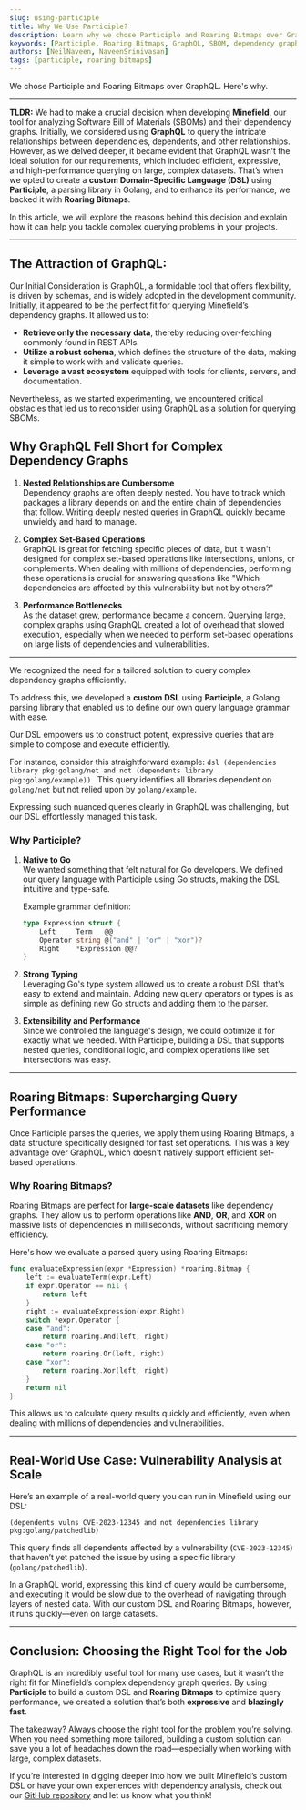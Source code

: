 ```yaml
---
slug: using-participle
title: Why We Use Participle?
description: Learn why we chose Participle and Roaring Bitmaps over GraphQL for our project.
keywords: [Participle, Roaring Bitmaps, GraphQL, SBOM, dependency graphs]
authors: [NeilNaveen, NaveenSrinivasan]
tags: [participle, roaring bitmaps]
---
```


We chose Participle and Roaring Bitmaps over GraphQL. Here's why.

<!-- truncate -->

---

**TLDR:** We had to make a crucial decision when developing **Minefield**, our tool for analyzing Software Bill of Materials (SBOMs) and their dependency graphs. Initially, we considered using **GraphQL** to query the intricate relationships between dependencies, dependents, and other relationships. However, as we delved deeper, it became evident that GraphQL wasn’t the ideal solution for our requirements, which included efficient, expressive, and high-performance querying on large, complex datasets.
That’s when we opted to create a **custom Domain-Specific Language (DSL)** using **Participle**, a parsing library in Golang, and to enhance its performance, we backed it with **Roaring Bitmaps**.

In this article, we will explore the reasons behind this decision and explain how it can help you tackle complex querying problems in your projects.

--- 

## The Attraction of GraphQL:

Our Initial Consideration is GraphQL, a formidable tool that offers flexibility, is driven by schemas, and is widely adopted in the development community. Initially, it appeared to be the perfect fit for querying Minefield’s dependency graphs.
It allowed us to:
- **Retrieve only the necessary data**, thereby reducing over-fetching commonly found in REST APIs.
- **Utilize a robust schema**, which defines the structure of the data, making it simple to work with and validate queries.
- **Leverage a vast ecosystem** equipped with tools for clients, servers, and documentation.

Nevertheless, as we started experimenting, we encountered critical obstacles that led us to reconsider using GraphQL as a solution for querying SBOMs.


## Why GraphQL Fell Short for Complex Dependency Graphs

1. **Nested Relationships are Cumbersome**  
   Dependency graphs are often deeply nested. You have to track which packages a library depends on and the entire chain of dependencies that follow. Writing deeply nested queries in GraphQL quickly became unwieldy and hard to manage.

2. **Complex Set-Based Operations**  
   GraphQL is great for fetching specific pieces of data, but it wasn't designed for complex set-based operations like intersections, unions, or complements. When dealing with millions of dependencies, performing these operations is crucial for answering questions like "Which dependencies are affected by this vulnerability but not by others?"

3. **Performance Bottlenecks**  
   As the dataset grew, performance became a concern. Querying large, complex graphs using GraphQL created a lot of overhead that slowed execution, especially when we needed to perform set-based operations on large lists of dependencies and vulnerabilities.

---

We recognized the need for a tailored solution to query complex dependency graphs efficiently.

To address this, we developed a **custom DSL** using **Participle**, a Golang parsing library that enabled us to define our own query language grammar with ease.

Our DSL empowers us to construct potent, expressive queries that are simple to compose and execute efficiently.

For instance, consider this straightforward example: ```dsl (dependencies library pkg:golang/net and not (dependents library pkg:golang/example)) ```
This query identifies all libraries dependent on `golang/net` but not relied upon by `golang/example`.

Expressing such nuanced queries clearly in GraphQL was challenging, but our DSL effortlessly managed this task.
### Why Participle?

1. **Native to Go**  
   We wanted something that felt natural for Go developers. We defined our query language with Participle using Go structs, making the DSL intuitive and type-safe.

   Example grammar definition:
   ```go
   type Expression struct {
       Left     Term   @@
       Operator string @("and" | "or" | "xor")?
       Right    *Expression @@?
   }
   ```

2. **Strong Typing**  
   Leveraging Go's type system allowed us to create a robust DSL that's easy to extend and maintain. Adding new query operators or types is as simple as defining new Go structs and adding them to the parser.

3. **Extensibility and Performance**  
   Since we controlled the language's design, we could optimize it for exactly what we needed. With Participle, building a DSL that supports nested queries, conditional logic, and complex operations like set intersections was easy.

---

## Roaring Bitmaps: Supercharging Query Performance

Once Participle parses the queries, we apply them using Roaring Bitmaps, a data structure specifically designed for fast set operations. This was a key advantage over GraphQL, which doesn't natively support efficient set-based operations.

### Why Roaring Bitmaps?

Roaring Bitmaps are perfect for **large-scale datasets** like dependency graphs. They allow us to perform operations like **AND**, **OR**, and **XOR** on massive lists of dependencies in milliseconds, without sacrificing memory efficiency.

Here's how we evaluate a parsed query using Roaring Bitmaps:

```go
func evaluateExpression(expr *Expression) *roaring.Bitmap {
    left := evaluateTerm(expr.Left)
    if expr.Operator == nil {
        return left
    }
    right := evaluateExpression(expr.Right)
    switch *expr.Operator {
    case "and":
        return roaring.And(left, right)
    case "or":
        return roaring.Or(left, right)
    case "xor":
        return roaring.Xor(left, right)
    }
    return nil
}
```

This allows us to calculate query results quickly and efficiently, even when dealing with millions of dependencies and vulnerabilities.

---

## Real-World Use Case: Vulnerability Analysis at Scale

Here’s an example of a real-world query you can run in Minefield using our DSL:

```dsl
(dependents vulns CVE-2023-12345 and not dependencies library pkg:golang/patchedlib)
```

This query finds all dependents affected by a vulnerability (`CVE-2023-12345`) that haven’t yet patched the issue by using a specific library (`golang/patchedlib`).

In a GraphQL world, expressing this kind of query would be cumbersome, and executing it would be slow due to the overhead of navigating through layers of nested data. With our custom DSL and Roaring Bitmaps, however, it runs quickly—even on large datasets.

---

## Conclusion: Choosing the Right Tool for the Job

GraphQL is an incredibly useful tool for many use cases, but it wasn’t the right fit for Minefield’s complex dependency graph queries. By using **Participle** to build a custom DSL and **Roaring Bitmaps** to optimize query performance, we created a solution that’s both **expressive** and **blazingly fast**.

The takeaway? Always choose the right tool for the problem you’re solving. When you need something more tailored, building a custom solution can save you a lot of headaches down the road—especially when working with large, complex datasets.

If you’re interested in digging deeper into how we built Minefield’s custom DSL or have your own experiences with dependency analysis, check out our [GitHub repository](https://github.com/bitbomdev/minefield) and let us know what you think!

